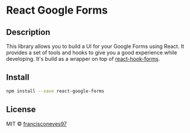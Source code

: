 # React Google Forms

## Description

This library allows you to build a UI for your Google Forms using React. It provides a set of tools and hooks to give you a good experience while developing. It's build as a wrapper on top of [react-hook-forms](https://github.com/react-hook-form/react-hook-form).

## Install

```bash
npm install --save react-google-forms
```

## License

MIT © [francisconeves97](https://github.com/francisconeves97)
